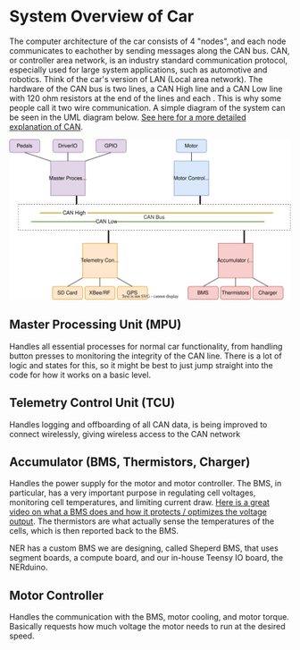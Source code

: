 # System Overview of Car
The computer architecture of the car consists of 4 "nodes", and each node communicates to eachother by sending messages along the CAN bus. CAN, or controller area network, is an industry standard communication protocol, especially used for large system applications, such as automotive and robotics. Think of the car's version of LAN (Local area network). The hardware of the CAN bus is two lines, a CAN High line and a CAN Low line with 120 ohm resistors at the end of the lines and each . This is why some people call it two wire communication. A simple diagram of the system can be seen in the UML diagram below. [See here for a more detailed explanation of CAN](https://www.allaboutcircuits.com/technical-articles/introduction-to-can-controller-area-network/).

![Testpic](https://github.com/Northeastern-Electric-Racing/Embedded_Code/blob/ndepatie-dev/system.drawio.svg)

## Master Processing Unit (MPU)
Handles all essential processes for normal car functionality, from handling button presses to monitoring the integrity of the CAN line. There is a lot of logic and states for this, so it might be best to just jump straight into the code for how it works on a basic level.

## Telemetry Control Unit (TCU)
Handles logging and offboarding of all CAN data, is being improved to connect wirelessly, giving wireless access to the CAN network

## Accumulator (BMS, Thermistors, Charger)
Handles the power supply for the motor and motor controller. The BMS, in particular, has a very important purpose in regulating cell voltages, monitoring cell temperatures, and limiting current draw. [Here is a great video on what a BMS does and how it protects / optimizes the voltage output](https://www.youtube.com/watch?v=k1N2LyXtK-k). The thermistors are what actually sense the temperatures of the cells, which is then reported back to the BMS.

NER has a custom BMS we are designing, called Sheperd BMS, that uses segment boards, a compute board, and our in-house Teensy IO board, the NERduino.

## Motor Controller
Handles the communication with the BMS, motor cooling, and motor torque. Basically requests how much voltage the motor needs to run at the desired speed.
